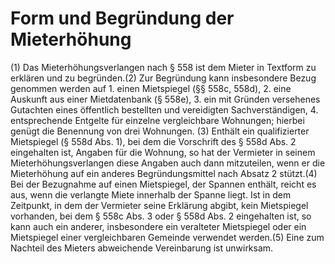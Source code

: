 # Form und Begründung der Mieterhöhung

(1) Das Mieterhöhungsverlangen nach § 558 ist dem Mieter in Textform zu erklären und zu begründen.(2) Zur Begründung kann insbesondere Bezug genommen werden auf  1.
 einen Mietspiegel (§§ 558c, 558d),
 2.
 eine Auskunft aus einer Mietdatenbank (§ 558e),
 3.
 ein mit Gründen versehenes Gutachten eines öffentlich bestellten und vereidigten Sachverständigen,
 4.
 entsprechende Entgelte für einzelne vergleichbare Wohnungen; hierbei genügt die Benennung von drei Wohnungen.
(3) Enthält ein qualifizierter Mietspiegel (§ 558d Abs. 1), bei dem die Vorschrift des § 558d Abs. 2 eingehalten ist, Angaben für die Wohnung, so hat der Vermieter in seinem Mieterhöhungsverlangen diese Angaben auch dann mitzuteilen, wenn er die Mieterhöhung auf ein anderes Begründungsmittel nach Absatz 2 stützt.(4) Bei der Bezugnahme auf einen Mietspiegel, der Spannen enthält, reicht es aus, wenn die verlangte Miete innerhalb der Spanne liegt. Ist in dem Zeitpunkt, in dem der Vermieter seine Erklärung abgibt, kein Mietspiegel vorhanden, bei dem § 558c Abs. 3 oder § 558d Abs. 2 eingehalten ist, so kann auch ein anderer, insbesondere ein veralteter Mietspiegel oder ein Mietspiegel einer vergleichbaren Gemeinde verwendet werden.(5) Eine zum Nachteil des Mieters abweichende Vereinbarung ist unwirksam. 

